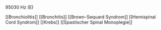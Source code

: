 95030 Hz (E)

[[Bronchiolitis]]
[[Bronchitis]]
[[Brown-Sequard Syndrom]]
[[Hemispinal Cord Syndrom]]
[[Krebs]]
[[Spastischer Spinal Monoplegie]]